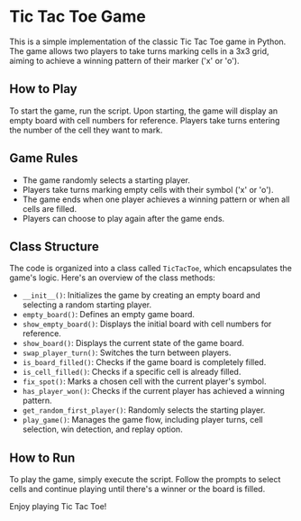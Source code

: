 # Tic Tac Toe Game

This is a simple implementation of the classic Tic Tac Toe game in Python. The game allows two players to take turns marking cells in a 3x3 grid, aiming to achieve a winning pattern of their marker ('x' or 'o').

## How to Play

To start the game, run the script. Upon starting, the game will display an empty board with cell numbers for reference. Players take turns entering the number of the cell they want to mark.

## Game Rules

- The game randomly selects a starting player.
- Players take turns marking empty cells with their symbol ('x' or 'o').
- The game ends when one player achieves a winning pattern or when all cells are filled.
- Players can choose to play again after the game ends.

## Class Structure

The code is organized into a class called `TicTacToe`, which encapsulates the game's logic. Here's an overview of the class methods:

- `__init__()`: Initializes the game by creating an empty board and selecting a random starting player.
- `empty_board()`: Defines an empty game board.
- `show_empty_board()`: Displays the initial board with cell numbers for reference.
- `show_board()`: Displays the current state of the game board.
- `swap_player_turn()`: Switches the turn between players.
- `is_board_filled()`: Checks if the game board is completely filled.
- `is_cell_filled()`: Checks if a specific cell is already filled.
- `fix_spot()`: Marks a chosen cell with the current player's symbol.
- `has_player_won()`: Checks if the current player has achieved a winning pattern.
- `get_random_first_player()`: Randomly selects the starting player.
- `play_game()`: Manages the game flow, including player turns, cell selection, win detection, and replay option.

## How to Run

To play the game, simply execute the script. Follow the prompts to select cells and continue playing until there's a winner or the board is filled.

Enjoy playing Tic Tac Toe!
